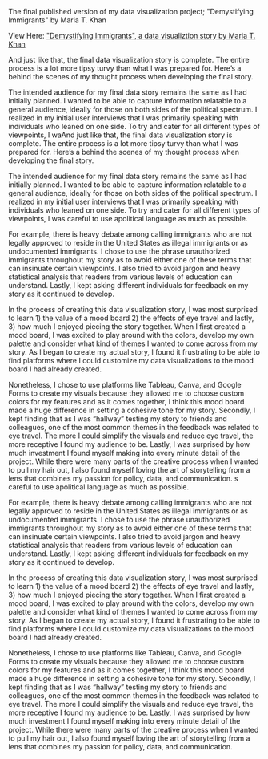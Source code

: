 The final published version of my data visualization project; "Demystifying Immigrants" by Maria T. Khan

View Here: ["Demystifying Immigrants", a data visualiztion story by Maria T. Khan](https://carnegiemellon.shorthandstories.com/demystifyingimmigrants/index.html)

And just like that, the final data visualization story is complete. The entire process is a lot more tipsy turvy than what I was prepared for. Here’s a behind the scenes of my thought process when developing the final story. 

The intended audience for my final data story remains the same as I had initially planned. I wanted to be able to capture information relatable to a general audience, ideally for those on both sides of the political spectrum. I realized in my initial user interviews that I was primarily speaking with individuals who leaned on one side. To try and cater for all different types of viewpoints, I waAnd just like that, the final data visualization story is complete. The entire process is a lot more tipsy turvy than what I was prepared for. Here’s a behind the scenes of my thought process when developing the final story. 

The intended audience for my final data story remains the same as I had initially planned. I wanted to be able to capture information relatable to a general audience, ideally for those on both sides of the political spectrum. I realized in my initial user interviews that I was primarily speaking with individuals who leaned on one side. To try and cater for all different types of viewpoints, I was careful to use apolitical language as much as possible. 

For example, there is heavy debate among calling immigrants who are not legally approved to reside in the United States as illegal immigrants or as undocumented immigrants. I chose to use the phrase unauthorized immigrants throughout my story as to avoid either one of these terms that can insinuate certain viewpoints. I also tried to avoid jargon and heavy statistical analysis that readers from various levels of education can understand. Lastly, I kept asking different individuals for feedback on my story as it continued to develop. 

In the process of creating this data visualization story, I was most surprised to learn 1) the value of a mood board 2) the effects of eye travel and lastly, 3) how much I enjoyed piecing the story together. When I first created a mood board, I was excited to play around with the colors, develop my own palette and consider what kind of themes I wanted to come across from my story. As I began to create my actual story, I found it frustrating to be able to find platforms where I could customize my data visualizations to the mood board I had already created. 

Nonetheless, I chose to use platforms like Tableau, Canva, and Google Forms to create my visuals because they allowed me to choose custom colors for my features and as it comes together, I think this mood board made a huge difference in setting a cohesive tone for my story. Secondly, I kept finding that as I was “hallway” testing my story to friends and colleagues, one of the most common themes in the feedback was related to eye travel. The more I could simplify the visuals and reduce eye travel, the more receptive I found my audience to be. Lastly, I was surprised by how much investment I found myself making into every minute detail of the project. While there were many parts of the creative process when I wanted to pull my hair out, I also found myself loving the art of storytelling from a lens that combines my passion for policy, data, and communication. 
s careful to use apolitical language as much as possible. 

For example, there is heavy debate among calling immigrants who are not legally approved to reside in the United States as illegal immigrants or as undocumented immigrants. I chose to use the phrase unauthorized immigrants throughout my story as to avoid either one of these terms that can insinuate certain viewpoints. I also tried to avoid jargon and heavy statistical analysis that readers from various levels of education can understand. Lastly, I kept asking different individuals for feedback on my story as it continued to develop. 

In the process of creating this data visualization story, I was most surprised to learn 1) the value of a mood board 2) the effects of eye travel and lastly, 3) how much I enjoyed piecing the story together. When I first created a mood board, I was excited to play around with the colors, develop my own palette and consider what kind of themes I wanted to come across from my story. As I began to create my actual story, I found it frustrating to be able to find platforms where I could customize my data visualizations to the mood board I had already created. 

Nonetheless, I chose to use platforms like Tableau, Canva, and Google Forms to create my visuals because they allowed me to choose custom colors for my features and as it comes together, I think this mood board made a huge difference in setting a cohesive tone for my story. Secondly, I kept finding that as I was “hallway” testing my story to friends and colleagues, one of the most common themes in the feedback was related to eye travel. The more I could simplify the visuals and reduce eye travel, the more receptive I found my audience to be. Lastly, I was surprised by how much investment I found myself making into every minute detail of the project. While there were many parts of the creative process when I wanted to pull my hair out, I also found myself loving the art of storytelling from a lens that combines my passion for policy, data, and communication. 


